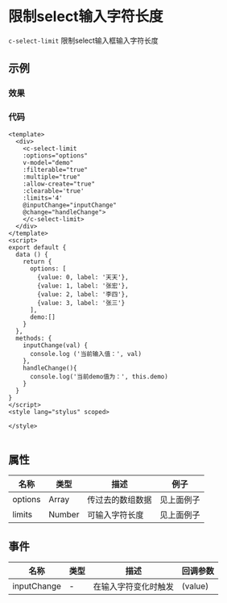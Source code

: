 # 限制select输入字符长度
`c-select-limit`
限制select输入框输入字符长度

## 示例
### 效果

<Demo>
  <SelectLimitDemo/>
</Demo>

### 代码
```vue
<template>
  <div>
    <c-select-limit
    :options="options"
    v-model="demo"
    :filterable="true"
    :multiple="true"
    :allow-create="true"
    :clearable='true'
    :limits='4'
    @inputChange="inputChange"
    @change="handleChange">
    </c-select-limit>
  </div>
</template>
<script>
export default {
  data () {
    return {
      options: [
        {value: 0, label: '天天'},
        {value: 1, label: '张宏'},
        {value: 2, label: '李四'},
        {value: 3, label: '张三'}
      ],
      demo:[]
    }
  },
  methods: {
    inputChange(val) {
      console.log ('当前输入值：', val)
    },
    handleChange(){
      console.log('当前demo值为：', this.demo)
    }
  }
}
</script>
<style lang="stylus" scoped>

</style>


```

## 属性  
| 名称 | 类型 | 描述 | 例子 |  
| ---- | ---- | ---- | ---- |
| options | Array | 传过去的数组数据 |见上面例子 |
| limits | Number | 可输入字符长度 |见上面例子 |

## 事件
| 名称 | 类型 | 描述 | 回调参数 |  
| ---- | ---- | ---- | ---- |
| inputChange | - | 在输入字符变化时触发 | (value) |
<Comment />